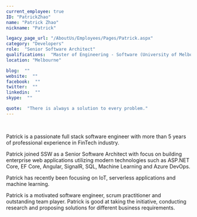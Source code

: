 ```yaml
---
current_employee: true
ID: "PatrickZhao"
name: "Patrick Zhao"
nickname: "Patrick"

legacy_page_url: "/AboutUs/Employees/Pages/Patrick.aspx"
category: "Developers"
role:  "Senior Software Architect"
qualifications:  "Master of Engineering - Software (University of Melbourne)"
location: "Melbourne"

blog:  ""
website:  ""
facebook:  ""
twitter:  ""
linkedin:  ""
skype:  ""

quote:  "There is always a solution to every problem."
---
```


​​​​​​​​  

​​​Patrick is a passionate full stack software engineer with more than 5 years of professional experience in FinTech industry.   

Patrick joined SSW as a Senior Software Architect with focus on building enterprise web applications utilizing modern technologies such as ASP.NET Core, EF Core, Angular, SignalR, SQL, Machine Learning and Azure DevOps.<div>  
</div><div>Patrick has recently been focusing on IoT, serverless applications and machine learning. ​  

Patrick is a motivated software engineer, scrum practitioner and outstanding team player. Patrick is good at taking the initiative, conducting research and proposing solutions for different business requirements. </div>